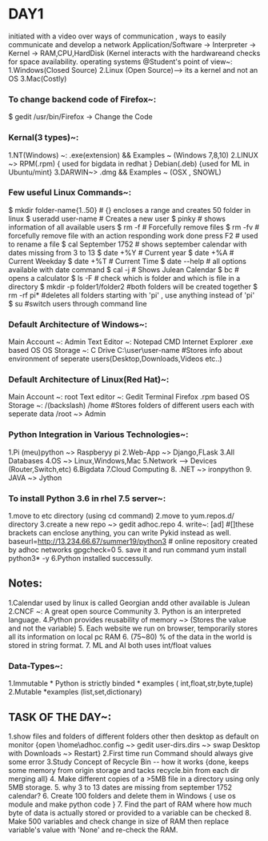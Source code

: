 # DAY1
initiated with a video over ways of communication , ways to easily communicate and develop a network
Application/Software -> Interpreter -> Kernel -> RAM,CPU,HardDisk
(Kernel interacts with the hardwareand checks for space availability.
operating systems @Student's point of view~: 
1.Windows(Closed Source)
2.Linux (Open Source)--> its a kernel and not an OS
3.Mac(Costly)

### To change backend code of Firefox~:
  $ gedit /usr/bin/Firefox -> Change the Code
  
### Kernal(3 types)~:
  1.NT(Windows) ~:  .exe(extension) && Examples ~ (Windows 7,8,10)
  2.LINUX ~> RPM(.rpm) { used for bigdata in redhat }
             Debian(.deb) {used for ML in Ubuntu/mint}
  3.DARWIN~> .dmg && Examples ~ (OSX , SNOWL)
  
### Few useful Linux Commands~:
$ mkdir folder-name{1..50}        # {} encloses a range and creates 50 folder in linux
$ useradd user-name               # Creates a new user
$ pinky                           # shows information of all available users
$ rm -f                           # Forcefully remove files 
$ rm -fv                          # forcefully remove file with an action responding work done
press F2                          # used to rename a file
$ cal September 1752              # shows september calendar with dates missing from 3 to 13
$ date +%Y                        # Current year
$ date +%A                        # Current Weekday
$ date +%T                        # Current Time
$ date --help                     # all options available with date command
$ cal -j                          # Shows Julean Calendar 
$ bc                              # opens a calculator
$ ls -F                           # check which is folder and which is file in a directory
$ mkdir -p folder1/folder2        #both folders will be created together
$ rm -rf pi*                      #deletes all folders starting with 'pi' , use anything instead of 'pi'
$ su                              #switch users through command line

### Default Architecture of Windows~:
  Main Account ~: Admin
  Text Editor ~: Notepad
  CMD
  Internet Explorer
  .exe based OS
  OS Storage ~: C Drive
  C:\user\user-name         #Stores info about environment of seperate users(Desktop,Downloads,Videos etc..)
  
### Default Architecture of Linux(Red Hat)~:
  Main Account ~: root
  Text editor ~: Gedit
  Terminal
  Firefox
  .rpm based
  OS Storage ~: /(backslash)
  /home                     #Stores folders of different users each with seperate data
  /root  ~> Admin

### Python Integration in Various Technologies~:
  1.Pi (meu)python ~> Raspberyy pi
  2.Web-App ~> Django,FLask
  3.All Databases
  4.OS ~> Linux,Windows,Mac
  5.Network --> Devices (Router,Switch,etc)
  6.Bigdata
  7.Cloud Computing
  8. .NET ~> ironpython
  9. JAVA ~> Jython
  
### To install Python 3.6 in rhel 7.5 server~:
  1.move to etc directory (using cd command)
  2.move to yum.repos.d/ directory
  3.create a new repo ~> gedit adhoc.repo
  4. write~:
    [ad]                                              #[]these brackets can enclose anything, you can write Pykid instead as well.
    baseurl=http://13.234.66.67/summer19/python3      # online repository created by adhoc networks
    gpgcheck=0
  5. save it and run command
    yum install python3* -y
  6.Python installed successully.
  
  
## Notes:
  1.Calendar used by linux is called Georgian andd other available is Julean
  2.CNCF ~: A great open source Community
  3. Python is an interpreted language.
  4.Python provides reusability of memory ~> (Stores the value and not the variable)
  5. Each website we run on browser, temporarily stores all its information on local pc RAM
  6. (75~80) % of the data in the world is stored in string format.
  7. ML and  AI both uses int/float values
  
### Data-Types~:
  1.Immutable
      * Python is strictly binded
      * examples ( int,float,str,byte,tuple)
  2.Mutable
      *examples (list,set,dictionary)
      
## TASK OF THE DAY~:
  1.show files and folders of different folders other then desktop as default on monitor
    {open \home\adhoc\.config ~> gedit user-dirs.dirs ~> swap Desktop with Downloads ~> Restart}
  2.First time run Command should always give some error
  3.Study Concept of Recycle Bin -- how it works
    {done, keeps some memory from origin storage and tacks recycle.bin from each dir merging all}
  4. Make different copies of a >5MB file in a directory using only 5MB storage.
  5. why 3 to 13 dates are missing from september 1752 calendar?
  6. Create 100 folders and delete them in Windows
    { use os module and make python code }
  7. Find the part of RAM where how much byte of data is actually stored or provided to a variable can be checked
  8. Make 500 variables and check change in size of RAM then replace variable's value with 'None' and re-check the RAM.
  
